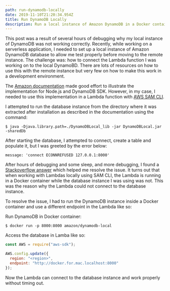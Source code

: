 ```yaml
---
path: run-dynamodb-locally
date: 2019-11-10T21:20:34.954Z
title: Run DynamoDB Locally
description: Run a local instance of Amazon DynamoDB in a Docker container
---
```


This post was a result of several hours of debugging why my local instance of DynamoDB was not working correctly. Recently, while working on a serverless application, I needed to set up a local instance of Amazon DynamoDB database to allow me test properly before moving to the remote instance. The challenge was: how to connect the Lambda function I was working on to the local DynamoBD. There are lots of resources on how to use this with the remote instance but very few on how to make this work in a development environment.

The <a href="https://docs.aws.amazon.com/amazondynamodb/latest/developerguide/GettingStarted.NodeJs.html" target="_blank" rel="nofollow">Amazon documentation</a> made good effort to illustrate the implementation for Node.js and DynamoDB SDK. However, in my case, I needed to use this implementation in a Lambda function with <a href="https://docs.aws.amazon.com/serverless-application-model/latest/developerguide/serverless-sam-cli-install.html" target="_blank" rel="nofollow">AWS SAM CLI</a>.

I attempted to run the database instance from the directory where it was extracted after installation as described in the documentation using the command: 

```shell
$ java -Djava.library.path=./DynamoDBLocal_lib -jar DynamoDBLocal.jar -sharedDb
```

After starting the database, I attempted to connect, create a table and populate it, but I was greeted by the error below:
```
message: 'connect ECONNREFUSED 127.0.0.1:8000'
```

After hours of debugging and some sleep, and more debugging, I found a <a href="https://stackoverflow.com/questions/48342912/how-to-use-dynamodb-locally-with-lambda" target="_blank" rel="nofollow">Stackoverflow answer</a> which helped me resolve the issue. It turns out that when working with Lambdas locally using SAM CLI, the Lambda is running in a Docker container while the database instance I was using was not. This was the reason why the Lambda could not connect to the database instance. 

To resolve the issue, I had to run the DynamoDB instance inside a Docker container and use a different endpoint in the Lambda like so:

Run DynamoDB in Docker container:
```shell
$ docker run -p 8000:8000 amazon/dynamodb-local
```

Access the database in Lamba like so:
```js
const AWS = require("aws-sdk");

AWS.config.update({
  region: "<region>",
  endpoint: "http://docker.for.mac.localhost:8000"
});
```

Now the Lambda can connect to the database instance and work properly without timing out.
